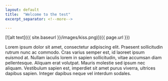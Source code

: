 ```yaml
---
layout: default
title:  "Welcome to the test"
excerpt_separator: <!--more-->

---
```


[![alt text]({{ site.baseurl }}/images/kiss.png)]({{ page.url }})

Lorem ipsum dolor sit amet, consectetur adipiscing elit. Praesent
sollicitudin rutrum nunc ac commodo. Cras varius semper est, id laoreet
ipsum euismod at. Nullam iaculis lorem in sapien sollicitudin, vitae
accumsan diam pellentesque. Aliquam erat volutpat. Mauris molestie sed
ipsum nec aliquam. Vestibulum sapien est, imperdiet sit amet purus viverra,
ultrices dapibus sapien. Integer dapibus neque vel interdum sodales. 
<!--more-->
